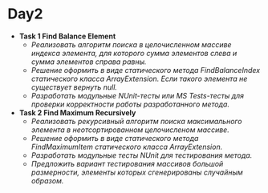 # Day2

* **Task 1 Find Balance Element**
  * *Реализовать алгоритм поиска в целочисленном массиве индекса элемента, для которого сумма элементов слева и сумма элементов справа равны.*
   * *Решение оформить в виде статического метода FindBalanceIndex статического класса ArrayExtension. Если такого элемента не существует вернуть null.*
  * *Разработать модульные NUnit-тесты или MS Tests-тесты для проверки корректности работы разработанного метода.*
* **Task 2 Find Maximum Recursively**
  * *Реализовать рекурсивный алгоритм поиска максимального элемента в неотсортированном целочисленом массиве.*
  * *Решение оформить в виде статического метода FindMaximumItem статического класса ArrayExtension.*
  * *Разработать модульные тесты NUnit для тестирования метода.*
  * *Предложить вариант тестирования массивов большой размерности, элементы которых сгенерированы случайным образом.*
